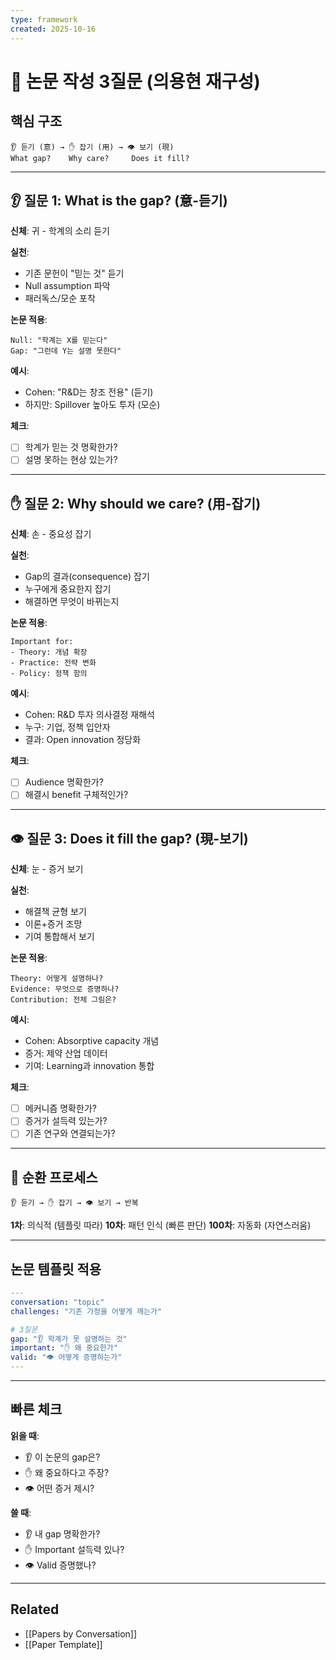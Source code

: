 ```yaml
---
type: framework
created: 2025-10-16
---
```


# 🎯 논문 작성 3질문 (의용현 재구성)

## 핵심 구조

```
👂 듣기 (意) → ✋ 잡기 (用) → 👁 보기 (現)
What gap?    Why care?     Does it fill?
```

---

## 👂 질문 1: What is the gap? (意-듣기)

**신체**: 귀 - 학계의 소리 듣기

**실천**:
- 기존 문헌이 "믿는 것" 듣기
- Null assumption 파악
- 패러독스/모순 포착

**논문 적용**:
```
Null: "학계는 X를 믿는다"
Gap: "그런데 Y는 설명 못한다"
```

**예시**:
- Cohen: "R&D는 창조 전용" (듣기)
- 하지만: Spillover 높아도 투자 (모순)

**체크**:
- [ ] 학계가 믿는 것 명확한가?
- [ ] 설명 못하는 현상 있는가?

---

## ✋ 질문 2: Why should we care? (用-잡기)

**신체**: 손 - 중요성 잡기

**실천**:
- Gap의 결과(consequence) 잡기
- 누구에게 중요한지 잡기
- 해결하면 무엇이 바뀌는지

**논문 적용**:
```
Important for:
- Theory: 개념 확장
- Practice: 전략 변화
- Policy: 정책 함의
```

**예시**:
- Cohen: R&D 투자 의사결정 재해석
- 누구: 기업, 정책 입안자
- 결과: Open innovation 정당화

**체크**:
- [ ] Audience 명확한가?
- [ ] 해결시 benefit 구체적인가?

---

## 👁 질문 3: Does it fill the gap? (現-보기)

**신체**: 눈 - 증거 보기

**실천**:
- 해결책 균형 보기
- 이론+증거 조망
- 기여 통합해서 보기

**논문 적용**:
```
Theory: 어떻게 설명하나?
Evidence: 무엇으로 증명하나?
Contribution: 전체 그림은?
```

**예시**:
- Cohen: Absorptive capacity 개념
- 증거: 제약 산업 데이터
- 기여: Learning과 innovation 통합

**체크**:
- [ ] 메커니즘 명확한가?
- [ ] 증거가 설득력 있는가?
- [ ] 기존 연구와 연결되는가?

---

## 🔄 순환 프로세스

```
👂 듣기 → ✋ 잡기 → 👁 보기 → 반복
```

**1차**: 의식적 (템플릿 따라)
**10차**: 패턴 인식 (빠른 판단)
**100차**: 자동화 (자연스러움)

---

## 논문 템플릿 적용

```yaml
---
conversation: "topic"
challenges: "기존 가정을 어떻게 깨는가"

# 3질문
gap: "👂 학계가 못 설명하는 것"
important: "✋ 왜 중요한가"
valid: "👁 어떻게 증명하는가"
---
```

---

## 빠른 체크

**읽을 때**:
- 👂 이 논문의 gap은?
- ✋ 왜 중요하다고 주장?
- 👁 어떤 증거 제시?

**쓸 때**:
- 👂 내 gap 명확한가?
- ✋ Important 설득력 있나?
- 👁 Valid 증명했나?

---

## Related
- [[Papers by Conversation]]
- [[Paper Template]]
